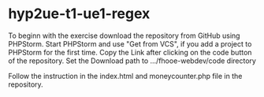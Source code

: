 # hyp2ue-t1-ue1-regex

To beginn with the exercise download the repository from GitHub using PHPStorm.
Start PHPStorm and use "Get from VCS", if you add a project to PHPStorm for the first time.
Copy the Link after clicking on the code button of the repository. Set the Download path to .../fhooe-webdev/code directory

Follow the instruction in the index.html and moneycounter.php file in the repository.

